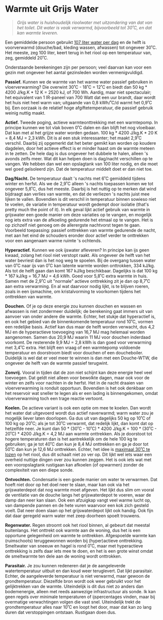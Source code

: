 # Warmte uit Grijs Water

> *Grijs water is huishoudelijk rioolwater met uitzondering van dat van het toilet.
> Dit water is vaak verwarmd, bijvoorbeeld tot 30˚C, en dat kan warmte leveren.*

Een gemiddelde persoon gebruikt
[107 liter water per dag](https://www.waternet.nl/service-en-contact/drinkwater/gemiddeld-waterverbruik/)
en de helft is voorverwarmd (douche/bad, kleding wassen, afwassen) tot ongeveer 30˚C.
Het meeste, zeg 100 liter, keert terug in het riool op een temperatuur van, zeg,
gemiddeld 20˚C.

Onderstaande berekeningen zijn per persoon; veel daarvan kan voor een gezin met
ongeveer het aantal gezinsleden worden vermenigvuldigd.

**Passief.**
Kunnen we de warmte van het warme water passief gebruiken in vloerverwarming?
Die overwint 30˚C - 18˚C = 12˚C en biedt dan 50 kg * 4200 J/kg.K * 12 K = 2520 kJ,
of 700 Wh.  Aardig, maar niet spectaculair; het equivalent van 1 IR-paneel van
700 Watt dat een uur brandt, daar wordt het huis niet heel warm van; uitgaande van
0,8 kWh/˚C/d warmt het 0,9˚C bij. Een oorzaak is de relatief hoge afgiftetemperatuur,
die passief gebruik weinig nuttig maakt.

**Actief.**
Tweede poging, actieve warmteonttrekking met een warmtepomp.  In principe kunnen
we tot vlak boven 0˚C dalen en dan blijft het nog vloeibaar.  Dat kan met al het
grijze water worden gedaan.  100 kg * 4200 J/kg.K * 20 K = 8,4 MJ = 2,3 kWh.
Dit is al een stuk interessanter; het maakt 2,9˚C verschil.  Daarbij zij opgemerkt
dat het beter gemikt kan worden op koudere dagdelen, door het actieve effect is er
minder haast om de warmte meteen in te zetten.  De hele dag is dus ongeveer het
dubbele te halen, alleen 's avonds zelfs meer.  Wat dit kan helpen doen is dag/nacht
verschillen op te vangen.  We hebben dan wel een opslagtank van 100 liter nodig, en
die moet wel goed geïsoleerd zijn.  Dat de temperatuur middelt doet er dan niet toe.

**Dag/Nacht.**
De temperatuur daalt 's nachts met 6˚C gemiddeld tijdens winter en herfst.
Als we de 2,9˚C alleen 's nachts toepassen komen we tot ongeveer 5,8˚C, dus
het meeste.  Daarbij is het nuttig op te merken dat wind bijdraagt aan verlies
van warmte, en dat de verliezen 's nachts juist mee lijken te vallen.
Bovendien is dit verschil in temperatuur binnen sowieso niet te voelen, de
variatie in temperatuur wordt gedempt door isolatie (that's pretty much the
point of it).  In elk geval lijkt actief gebruik van warmte in grijswater een
goede manier om deze variaties op te vangen, en mogelijk nog iets extra van de
afkoeling gedurende het etmaal op te vangen.  Het is op zichzelf niet genoeg
om de allerergste nachtvorst tegen te gaan.  Voorbeeld toepassing: passief
onttrekken van warmte gedurende de nacht, met aan het eind de schouders eronder
door actief verder te onttrekken voor een aangenaam warme ruimte 's ochtends.

**Hyperactief.**
Kunnen we ook ijswater afleveren?  In principe kan ijs geen kwaad, zolang het riool
niet verstopt raakt.  Als ongeveer de helft van het water bevriest dan is het nog
weg te spoelen.  Bij de overgang tussen water van 0˚C naar ijs van 0˚C kan latente
warmte worden onttrokken, 334 kJ/kg.  Als tot de helft gaan dan komt 167 kJ/kg
beschikbaar.  Dagelijks is dat 100 kg * 167 kJ/kg = 16,7 MJ = 4,6 kWh.  Goed voor
5,8˚C extra warmte in huis.  Samen met de 2,9˚C uit "normale" actieve onttrekking
zit je dan op 8,7˚C aan extra verwarming.  En al wat daarvoor nodig lijkt, is te
blijven roeren, zoals in een ijsmachine, om kristalvorming te voorkomen tijdens
het onttrekken van warmte.

**Douchen.**
Of je op deze energie zou kunnen douchen en wassen en afwassen is niet zondermeer
duidelijk; de berekening gaat immers uit van aanvoer van onder andere die warmte.
Echter, het stukje dat hyperactief is, en ook het gebied van de binnenkomende
temperatuur rond 10˚C, vormen een redelijke basis.  Actief kan dus maar de helft
worden verwacht, dus 4,2 MJ en de hyperactieve toevoeging van 16,7 MJ mag helemaal
worden aangenomen.  Samen dus 20,9 MJ waarin 11 MJ voor douchen inderdaad voorkomt.
De resterende 9,9 MJ = 2,8 kWh is dan goed voor verwarming met 3,4˚C extra.
Het blijft een vraag of een warmtepomp voldoende temperatuur en doorstroom biedt
voor douchen of een doucheboiler.  Duidelijk is wel dat er veel meer te winnen
is dan met een Douche-WTW, die ongeveer de helft van de warmte passief terugwint.

**Zonvrij.**
Vooral in tijden dat de zon niet schijnt kan deze energie heel veel toevoegen.
Dat geldt niet alleen voor bewolkte dagen, maar ook voor de winter en zelfs
voor nachten in de herfst.  Het in de nacht draaien van vloerverwarming is
ronduit opportuun.  Bovendien is het ook denkbaar om het reservoir wat sneller
te legen als er een lading is binnengekomen, omdat vloerverwarming toch een
trage reactie vertoont.

**Koelen.**
De actieve variant is ook een optie om mee te koelen.  Dan wordt het water dat
uitgevoerd wordt dus actief naverwarmd; warm water zou je mogelijk liever laten
doorlopen.  Ga dus uit van dagelijks 50 kg op 10˚C of 100 kg op 20˚C; als je
tot 30˚C verwarmt, dat redelijk lijkt, dan komt dat op hetzelfde neer.  Je
kunt dan 50 * (30˚C - 10˚C) * 4200 J/kg.K = 100 * (30˚C - 20˚C) * 4200 J/kg.K
= 4,2 MJ aan warmte onttrekken.  Als je doorstoot tot hogere temperaturen dan
is het aantrekkelijk om de hele 100 kg te gebruiken; ga je tot 40˚C dan kun je
8,4 MJ onttrekken en ga je door tot 50˚C dan kun je 12,6 MJ onttrekken.
Echter, het idee is
[maximaal 30˚C te lozen](https://www.infomil.nl/onderwerpen/lucht-water/handboek-water/wetgeving/algemene-regels-lozingsroute-schema/zorgplicht/)
op het riool, dus dit schaalt niet zo ver op.  Dit lijkt wel iets waar een
overheid nuttige dingen over zou kunnen zeggen.  Het is ook iets wat met een
vooropslagtank rustigaan kan afkoelen (of opwarmen) zonder de complexiteit
van een diepe sonde.

**Ontvochten.**
Condensatie is een goede manier om water te verwarmen.  Dat hoeft niet door
op het doel neer te slaan, maar kan ook via het grijswaterdepot dat nog
warmte moet afgeven.  Het lijkt dus slim om vooral de ventilatie van de douche
langs het grijswaterdepot te voeren, waar de damp dan neer kan slaan.
Ook een afzuigkap vangt veel warme lucht op, van dampende pannen en de
hete vuren waarvoor een kok zich gesteld voelt.  Dat neer doen slaan op het
grijswaterdepot lijkt ook handig.  Ook fijn dat daar geregeld warm water met
zeep doorheen spoelt trouwens.

**Regenwater.**
Regen stroomt ook het riool binnen, al gebeurt dat meestal buitenlangs.  Het
onttrekt ook warmte aan de woning, dus het is een opportune gelegenheid om
warmte te onttrekken.  Afgespoelde warmte kan (ruimschoots) teruggewonnen worden
bij (hyper)actieve onttrekking.  Smeltwater van sneeuw en hagel is rond 0˚C,
maar met hyperactieve onttrekking is zelfs daar iets mee te doen, en het is
een grote winst omdat de smeltwarmte ten dele aan de woning wordt onttrokken.

**Parasitair.**
Je zou kunnen redeneren dat je de aangeleverde watertemperatuur uitbuit en dan
koud weer teruglevert.  Dat lijkt parasitair.  Echter, de aangeleverde
temperatuur is niet verwarmd, maar gewoon de grondtemperatuur.  Diezelfde bron
wordt ook weer gebruikt voor het gelijktrekken van de warmte.  Uiteindelijk
is dit dus niet zo anders dan bodemenergie, alleen met reeds aanwezige
infrastructuur als sonde.  Ik kan geen regels over minimale temperaturen
of ijspercentages vinden, maar bij overmatige verwachtingen volgen die vast snel.
Uiteindelijk trekt de grondtemperatuur alles naar 10˚C en loopt het door,
maar dat kan zo lang duren dat verstoppingen ontstaan.  Rustigaan doen dus.

